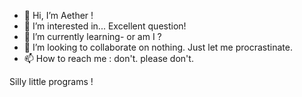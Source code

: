 - 👋 Hi, I’m Aether !
- 👀 I’m interested in... Excellent question!
- 🌱 I’m currently learning- or am I ?
- 💞️ I’m looking to collaborate on nothing. Just let me procrastinate.
- 📫 How to reach me : don't. please don't.

Silly little programs !

<!---
AetherSky-arch/AetherSky-arch is a ✨ special ✨ repository because its `README.md` (this file) appears on your GitHub profile.
You can click the Preview link to take a look at your changes.
--->
